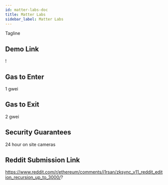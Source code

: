 ```yaml
---
id: matter-labs-doc
title: Matter Labs
sidebar_label: Matter Labs
---
```


Tagline

## Demo Link

!

## Gas to Enter

1 gwei

## Gas to Exit

2 gwei

## Security Guarantees

24 hour on site cameras

## Reddit Submission Link

https://www.reddit.com/r/ethereum/comments/i1rsan/zksync_v11_reddit_edition_recursion_up_to_3000/?
